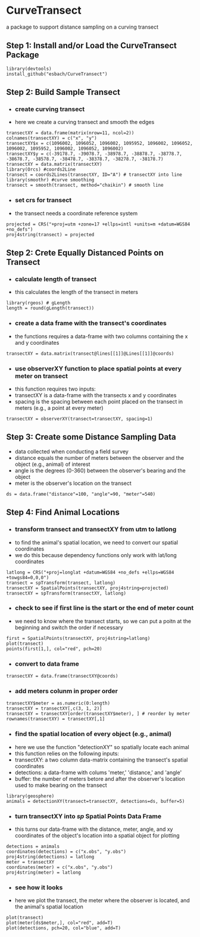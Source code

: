 # CurveTransect
a package to support distance sampling on a curving transect

## Step 1: Install and/or Load the CurveTransect Package
```
library(devtools)
install_github("esbach/CurveTransect")
```

## Step 2: Build Sample Transect

- ### create curving transect
- here we create a curving transect and smooth the edges
```
transectXY = data.frame(matrix(nrow=11, ncol=2))
colnames(transectXY) = c("x", "y")
transectXY$x = c(1096002, 1096052, 1096002, 1095952, 1096002, 1096052, 1096002, 1095952, 1096002, 1096052, 1096002)
transectXY$y = c(-39178.7, -39078.7, -38978.7, -38878.7, -38778.7, -38678.7, -38578.7, -38478.7, -38378.7, -38278.7, -38178.7)
transectXY = data.matrix(transectXY)
library(Orcs) #coords2Line
transect = coords2Lines(transectXY, ID="A") # transectXY into line
library(smoothr) #curve smoothing
transect = smooth(transect, method="chaikin") # smooth line
```

- ### set crs for transect
- the transect needs a coordinate reference system
```
projected = CRS("+proj=utm +zone=17 +ellps=intl +units=m +datum=WGS84 +no_defs")
proj4string(transect) = projected
```

## Step 2: Crete Equally Distanced Points on Transect

- ### calculate length of transect
- this calculates the length of the transect in meters
```
library(rgeos) # gLength
length = round(gLength(transect))
```

- ### create a data frame with the transect's coordinates
- the functions requires a data-frame with two columns containing the x and y coordinates
```
transectXY = data.matrix(transect@lines[[1]]@Lines[[1]]@coords)
```

- ### use observerXY function to place spatial points at every meter on transect
- this function requires two inputs: 
- transectXY is a data-frame with the transects x and y coordinates
- spacing is the spacing between each point placed on the transect in meters (e.g., a point at every meter)
```
transectXY = observerXY(transect=transectXY, spacing=1)
```

## Step 3: Create some Distance Sampling Data
- data collected when conducting a field survey
- distance equals the number of meters between the observer and the object (e.g., animal) of interest
- angle is the degrees (0-360) between the observer's bearing and the object
- meter is the observer's location on the transect
```
ds = data.frame("distance"=100, "angle"=90, "meter"=540)
```

## Step 4: Find Animal Locations

- ### transform transect and transectXY from utm to latlong
- to find the animal's spatial location, we need to convert our spatial coordinates
- we do this because dependency functions only work with lat/long coordinates
```
latlong = CRS("+proj=longlat +datum=WGS84 +no_defs +ellps=WGS84 +towgs84=0,0,0")
transect = spTransform(transect, latlong)
transectXY = SpatialPoints(transectXY, proj4string=projected)
transectXY = spTransform(transectXY, latlong)
```

- ### check to see if first line is the start or the end of meter count
- we need to know where the transect starts, so we can put a poitn at the beginning and switch the order if necessary
```
first = SpatialPoints(transectXY, proj4string=latlong)
plot(transect)
points(first[1,], col="red", pch=20)
```

- ### convert to data frame
```
transectXY = data.frame(transectXY@coords)
```

- ### add meters colunm in proper order
```
transectXY$meter = as.numeric(0:length)
transectXY = transectXY[,c(3, 1, 2)]
transectXY = transectXY[order(transectXY$meter), ] # reorder by meter
rownames(transectXY) = transectXY[,1]
```

- ### find the spatial location of every object (e.g., animal) 
- here we use the function "detectionXY" so spatially locate each animal
- this function relies on the following inputs:
- transectXY: a two column data-matrix containing the transect's spatial coordinates
- detections: a data-frame with colums 'meter,' 'distance,' and 'angle'
- buffer: the number of meters betore and after the observer's location used to make bearing on the transect
```
library(geosphere)
animals = detectionXY(transect=transectXY, detections=ds, buffer=5) 
```

- ### turn transectXY into *sp* Spatial Points Data Frame
- this turns our data-frame with the distance, meter, angle, and xy coordinates of the object's location into a spatial object for plotting
```
detections = animals
coordinates(detections) = c("x.obs", "y.obs") 
proj4string(detections) = latlong
meter = transectXY
coordinates(meter) = c("x.obs", "y.obs") 
proj4string(meter) = latlong
```

- ### see how it looks
- here we plot the transect, the meter where the observer is located, and the animal's spatial location
```
plot(transect)
plot(meter[ds$meter,], col="red", add=T)
plot(detections, pch=20, col="blue", add=T)
```
